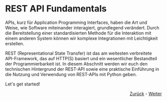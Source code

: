 # REST API Fundamentals
APIs, kurz für Application Programming Interfaces, haben die Art und Weise, wie Software miteinander interagiert, grundlegend verändert. Durch die Bereitstellung einer standardisierten Methode für die Interaktion mit einem anderen System können wir komplexe Integrationen mit Leichtigkeit erstellen.

REST (Representational State Transfer) ist das am weitesten verbreitete API-Framework, das auf HTTP(S) basiert und ein wesentlicher Bestandteil der Programmierbarkeit ist. In diesem Abschnitt werden wir euch den technischen Hintergrund der REST-API sowie eine praktische Einführung in die Nutzung und Verwendung von REST-APIs mit Python geben.

Let's get started!

<div align="right">
   
   [Zurück](/README.md) - [Weiter](what_is_an_api.md)
</div>